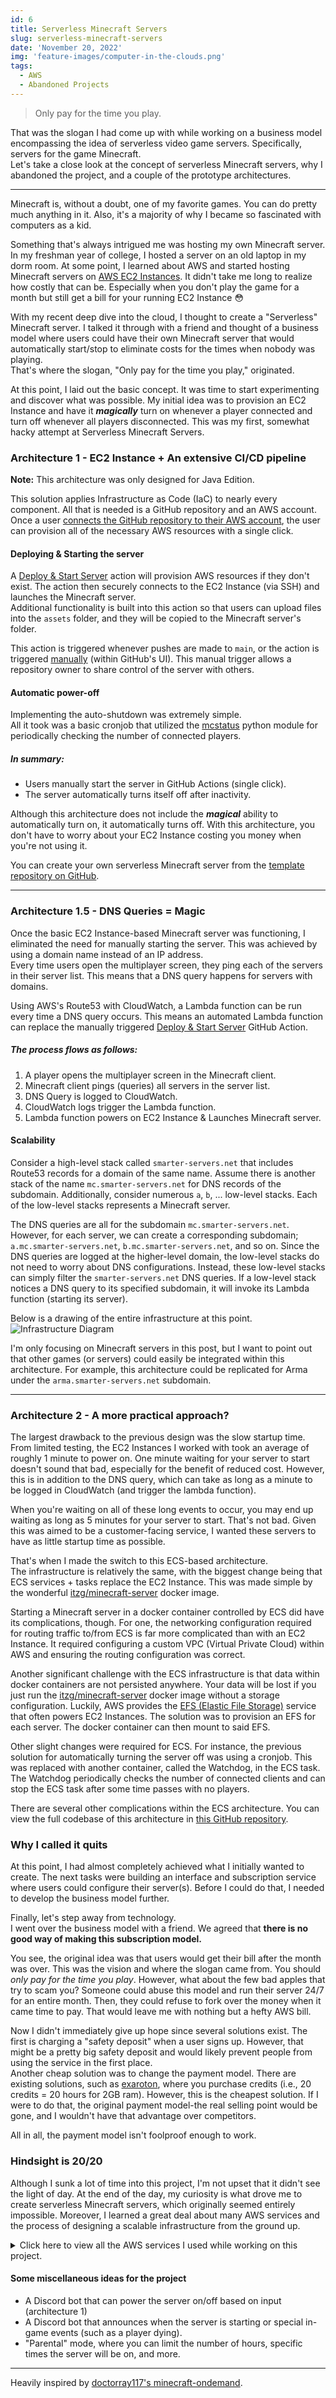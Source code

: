 ```yaml
---
id: 6
title: Serverless Minecraft Servers
slug: serverless-minecraft-servers
date: 'November 20, 2022'
img: 'feature-images/computer-in-the-clouds.png'
tags:
  - AWS
  - Abandoned Projects
---
```



> Only pay for the time you play.

That was the slogan I had come up with while working on a business model encompassing the idea of serverless video game servers. Specifically, servers for the game Minecraft. \
Let's take a close look at the concept of serverless Minecraft servers, why I abandoned the project, and a couple of the prototype architectures.

<!--more-->

---

Minecraft is, without a doubt, one of my favorite games. You can do pretty much anything in it. Also, it's a majority of why I became so fascinated with computers as a kid.

Something that's always intrigued me was hosting my own Minecraft server. In my freshman year of college, I hosted a server on an old laptop in my dorm room. At some point, I learned about AWS and started hosting Minecraft servers on [AWS EC2 Instances](https://aws.amazon.com/ec2/). It didn't take me long to realize how costly that can be. Especially when you don't play the game for a month but still get a bill for your running EC2 Instance 😳

With my recent deep dive into the cloud, I thought to create a "Serverless" Minecraft server. I talked it through with a friend and thought of a business model where users could have their own Minecraft server that would automatically start/stop to eliminate costs for the times when nobody was playing. \
That's where the slogan, "Only pay for the time you play," originated.

At this point, I laid out the basic concept. It was time to start experimenting and discover what was possible. My initial idea was to provision an EC2 Instance and have it ***magically*** turn on whenever a player connected and turn off whenever all players disconnected. This was my first, somewhat hacky attempt at Serverless Minecraft Servers.

### Architecture 1 - EC2 Instance + An extensive CI/CD pipeline
**Note:** This architecture was only designed for Java Edition.

This solution applies Infrastructure as Code (IaC) to nearly every component. All that is needed is a GitHub repository and an AWS account. Once a user [connects the GitHub repository to their AWS account](https://github.com/cal-overflow/ec2-serverless-minecraft-server#how-to-deploy), the user can provision all of the necessary AWS resources with a single click.

#### Deploying & Starting the server
A [Deploy & Start Server](https://github.com/cal-overflow/ec2-serverless-minecraft-server/blob/main/.github/workflows/deploy.yml) action will provision AWS resources if they don't exist. The action then securely connects to the EC2 Instance (via SSH) and launches the Minecraft server. \
Additional functionality is built into this action so that users can upload files into the `assets` folder, and they will be copied to the Minecraft server's folder.

This action is triggered whenever pushes are made to `main`, or the action is triggered [manually](https://docs.github.com/en/actions/managing-workflow-runs/manually-running-a-workflow) (within GitHub's UI). This manual trigger allows a repository owner to share control of the server with others.

#### Automatic power-off
Implementing the auto-shutdown was extremely simple. \
All it took was a basic cronjob that utilized the [mcstatus](https://github.com/py-mine/mcstatus) python module for periodically checking the number of connected players.


##### In summary:
- Users manually start the server in GitHub Actions (single click).
- The server automatically turns itself off after inactivity.

Although this architecture does not include the ***magical*** ability to automatically turn on, it automatically turns off. With this architecture, you don't have to worry about your EC2 Instance costing you money when you're not using it.


You can create your own serverless Minecraft server from the [template repository on GitHub](https://github.com/cal-overflow/ec2-serverless-minecraft-server).

---

### Architecture 1.5 - DNS Queries = Magic
Once the basic EC2 Instance-based Minecraft server was functioning, I eliminated the need for manually starting the server. This was achieved by using a domain name instead of an IP address. \
Every time users open the multiplayer screen, they ping each of the servers in their server list. This means that a DNS query happens for servers with domains.

Using AWS's Route53 with CloudWatch, a Lambda function can be run every time a DNS query occurs. This means an automated Lambda function can replace the manually triggered [Deploy & Start Server](#deploying--starting-the-server) GitHub Action.

##### The process flows as follows:
1. A player opens the multiplayer screen in the Minecraft client.
1. Minecraft client pings (queries) all servers in the server list.
1. DNS Query is logged to CloudWatch.
1. CloudWatch logs trigger the Lambda function.
1. Lambda function powers on EC2 Instance & Launches Minecraft server.

#### Scalability
Consider a high-level stack called `smarter-servers.net` that includes Route53 records for a domain of the same name. Assume there is another stack of the name `mc.smarter-servers.net` for DNS records of the subdomain. Additionally, consider numerous `a`, `b`, ... low-level stacks. Each of the low-level stacks represents a Minecraft server.

The DNS queries are all for the subdomain `mc.smarter-servers.net`. However, for each server, we can create a corresponding subdomain; `a.mc.smarter-servers.net`, `b.mc.smarter-servers.net`, and so on. Since the DNS queries are logged at the higher-level domain, the low-level stacks do not need to worry about DNS configurations. Instead, these low-level stacks can simply filter the `smarter-servers.net` DNS queries. If a low-level stack notices a DNS query to its specified subdomain, it will invoke its Lambda function (starting its server).

Below is a drawing of the entire infrastructure at this point.
<img alt="Infrastructure Diagram" src="/blog-images/serverless-videogame-server-architecture.jpg" class="rounded-sm" />

I'm only focusing on Minecraft servers in this post, but I want to point out that other games (or servers) could easily be integrated within this architecture. For example, this architecture could be replicated for Arma under the `arma.smarter-servers.net` subdomain.

---


### Architecture 2 - A more practical approach?
The largest drawback to the previous design was the slow startup time. From limited testing, the EC2 Instances I worked with took an average of roughly 1 minute to power on. One minute waiting for your server to start doesn't sound that bad, especially for the benefit of reduced cost. However, this is in addition to the DNS query, which can take as long as a minute to be logged in CloudWatch (and trigger the lambda function).

When you're waiting on all of these long events to occur, you may end up waiting as long as 5 minutes for your server to start. That's not bad. Given this was aimed to be a customer-facing service, I wanted these servers to have as little startup time as possible.

That's when I made the switch to this ECS-based architecture. \
The infrastructure is relatively the same, with the biggest change being that ECS services + tasks replace the EC2 Instance. This was made simple by the wonderful [itzg/minecraft-server](https://hub.docker.com/r/itzg/minecraft-server) docker image.

Starting a Minecraft server in a docker container controlled by ECS did have its complications, though. For one, the networking configuration required for routing traffic to/from ECS is far more complicated than with an EC2 Instance. It required configuring a custom VPC (Virtual Private Cloud) within AWS and ensuring the routing configuration was correct.

Another significant challenge with the ECS infrastructure is that data within docker containers are not persisted anywhere. Your data will be lost if you just run the [itzg/minecraft-server](https://hub.docker.com/r/itzg/minecraft-server) docker image without a storage configuration. Luckily, AWS provides the [EFS (Elastic File Storage)](https://aws.amazon.com/efs/) service that often powers EC2 Instances. The solution was to provision an EFS for each server. The docker container can then mount to said EFS.

Other slight changes were required for ECS. For instance, the previous solution for automatically turning the server off was using a cronjob. This was replaced with another container, called the Watchdog, in the ECS task. The Watchdog periodically checks the number of connected clients and can stop the ECS task after some time passes with no players.

There are several other complications within the ECS architecture. You can view the full codebase of this architecture in [this GitHub repository](https://github.com/cal-overflow/serverless-minecraft-server-platform).


### Why I called it quits
At this point, I had almost completely achieved what I initially wanted to create. The next tasks were building an interface and subscription service where users could configure their server(s). Before I could do that, I needed to develop the business model further.

Finally, let's step away from technology. \
I went over the business model with a friend. We agreed that **there is no good way of making this subscription model.**

You see, the original idea was that users would get their bill after the month was over. This was the vision and where the slogan came from. You should *only pay for the time you play*. However, what about the few bad apples that try to scam you? Someone could abuse this model and run their server 24/7 for an entire month. Then, they could refuse to fork over the money when it came time to pay. That would leave me with nothing but a hefty AWS bill.

Now I didn't immediately give up hope since several solutions exist. The first is charging a "safety deposit" when a user signs up. However, that might be a pretty big safety deposit and would likely prevent people from using the service in the first place. \
Another cheap solution was to change the payment model. There are existing solutions, such as [exaroton](https://exaroton.com/), where you purchase credits (i.e., 20 credits = 20 hours for 2GB ram). However, this is the cheapest solution. If I were to do that, the original payment model-the real selling point would be gone, and I wouldn't have that advantage over competitors.

All in all, the payment model isn't foolproof enough to work.

### Hindsight is 20/20
Although I sunk a lot of time into this project, I'm not upset that it didn't see the light of day. At the end of the day, my curiosity is what drove me to create serverless Minecraft servers, which originally seemed entirely impossible. Moreover, I learned a great deal about many AWS services and the process of designing a scalable infrastructure from the ground up. 

<details>

  <summary>Click here to view all the AWS services I used while working on this project.</summary>

  - [ACM](https://aws.amazon.com/certificate-manager/)
  - [CloudFront](https://aws.amazon.com/cloudfront/)
  - [CloudWatch](https://aws.amazon.com/cloudwatch/)
  - [DataSync](https://aws.amazon.com/datasync/)
  - [ECR](https://aws.amazon.com/ecr/)
  - [ECS](https://aws.amazon.com/ecs/)
  - [EFS](https://aws.amazon.com/efs/)
  - [IAM](https://aws.amazon.com/iam/)
  - [Lambda](https://aws.amazon.com/lambda/)
  - [Route53](https://aws.amazon.com/route53/)
  - [S3](https://aws.amazon.com/s3/)
  - [SNS](https://aws.amazon.com/sns/)
  - [Systems Manager](https://aws.amazon.com/systems-manager/)
  - [VPC](https://aws.amazon.com/vpc/)
</details>

#### Some miscellaneous ideas for the project
- A Discord bot that can power the server on/off based on input (architecture 1)
- A Discord bot that announces when the server is starting or special in-game events (such as a player dying).
- "Parental" mode, where you can limit the number of hours, specific times the server will be on, and more.

---

Heavily inspired by [doctorray117's minecraft-ondemand](https://github.com/doctorray117/minecraft-ondemand).

